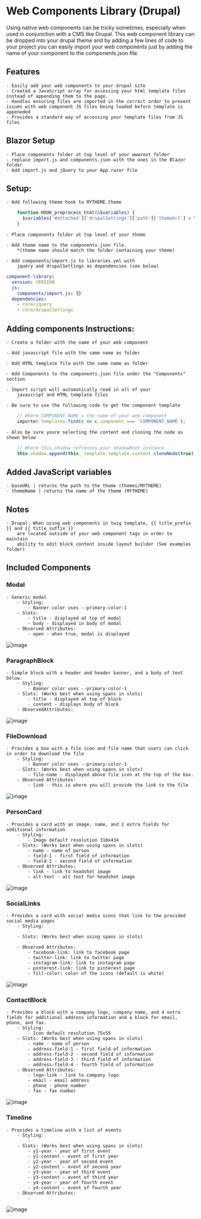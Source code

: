 # Web Components Library (Drupal)

Using native web components can be tricky sometimes, especially when used in conjunction with a CMS like Drupal. This web component library can be dropped into your drupal theme
and by adding a few lines of code to your project you can easily import your web components just by adding the name of your component to the components.json file.

## Features
    - Easily add your web components to your drupal site
    - Created a JavaScript array for accessing your html template files instead of appending them to the page.
    - Handles ensuring files are imported in the correct order to prevent issues with web component JS files being loaded before template is appeneded
    - Provides a standard way of accessing your template files from JS files

## Blazor Setup
    - Place components folder at top level of your wwwroot folder
    - replace import.js and components.json with the ones in the Blazor folder
    - Add import.js and jQuery to your App.razor file


## Setup:
    - Add following theme hook to MYTHEME.theme
```php
    function HOOK_preprocess_html(&$variables) {
      $variables['#attached']['drupalSettings']['path']['themeUrl'] = \Drupal::theme()->getActiveTheme()->getPath();
    } 
```
    - Place components folder at top level of your theme

    - Add theme name to the components.json file.
        *(theme name should match the folder containing your theme)

    - Add components/import.js to libraries.yml with
        jquery and drupalSettings as dependencies (see below)
```yml
component-library:
  version: VERSION
  js:
    components/import.js: {}
  dependencies:
    - core/jquery
    - core/drupalSettings
```


## Adding components Instructions:
    - Create a folder with the name of your web component

    - Add javascript file with the same name as folder

    - Add HTML template file with the same name as folder

    - Add Components to the components.json file under the "Components" section

    - Import script will automatically read in all of your
        javascript and HTML template files

    - Be sure to use the following code to get the component template
``` js
    // Where COMPONENT_NAME = the name of your web component
    importer.templates.find(c => c.component === 'COMPONENT_NAME');
```
    - Also be sure youre selecting the content and cloning the node as shown below
```js
    // Where this.shadow refrences your shadowRoot Instance
    this.shadow.append(this._template.template.content.cloneNode(true));
```

## Added JavaScript variables
    - baseURL | returns the path to the theme (themes/MYTHEME)
    - themeName | returns the name of the theme (MYTHEME)

## Notes
    - Drupal: When using web components in twig template, {{ title_prefix }} and {{ title_suffix }}
        are located outside of your web component tags in order to maintain
        ability to edit block content inside layout builder (See examples folder)


## Included Components
### Modal
    - Generic modal
        - Styling:
            - Banner color uses --primary-color-1
        - Slots:
            - title - displayed at top of modal
            - body - displayed in body of modal
        - Observed Attributes:
            - open - when true, modal is displayed
![image](images/modal.PNG)
 
### ParagraphBlock
    - Simple block with a header and header banner, and a body of text below.
        - Styling:
            - Banner color uses --primary-color-1
        - Slots: (Works best when using spans in slots)
            - title - displayed at top of block
            - content - displays body of block
        - ObservedAttributes:
![image](images/ParagraphBlock.PNG)

### FileDownload
    - Provides a box with a file icon and file name that users can click in order to download the file
        - Styling:
            - Banner color uses --primary-color-1
        - Slots: (Works best when using spans in slots)
            - file-name - displayed above file icon at the top of the box.
        - Observed Attributes:
            - link - this is where you will provide the link to the file
![image](images/FileDownload.PNG)

### PersonCard
    - Provides a card with an image, name, and 2 extra fields for additional information
        - Styling:
            - Image default resolution 310x434
        - Slots: (Works best when using spans in slots)
            - name - name of person
            - field-1 - first field of information
            - field-2 - second field of information
        - Observed Attributes:
            - link - link to headshot image
            - alt-text - alt text for headshot image
![image](images/PersonCard.PNG) 

### SocialLinks
    - Provides a card with social media icons that link to the provided social media pages
        - Styling:
            - 
        - Slots: (Works best when using spans in slots)
            - 
        - Observed Attributes:
            - facebook-link: link to facebook page
            - twitter-link: link to twitter page
            - instagram-link: link to instagram page
            - pinterest-link: link to pinterest page
            - fill-color: color of the icons (default is white)
![image](images/SocialLinks.PNG)

### ContactBlock
    - Provides a block with a company logo, company name, and 4 extra fields for additional address information and a block for email, phone, and fax.
        - Styling:
            - Icon default resolution 75x55
        - Slots: (Works best when using spans in slots)
            - name - name of person
            - address-field-1 - first field of information
            - address-field-2 - second field of information
            - address-field-3 - third field of information
            - address-field-4 - fourth field of information
        - Observed Attributes:
            - logo-link - link to company logo
            - email - email address
            - phone - phone number
            - fax - fax number
![image](images/ContactBlock.PNG)

### Timeline
    - Provides a timeline with a list of events
        - Styling:
            - 
        - Slots: (Works best when using spans in slots)
            - y1-year - year of first event
            - y1-content - event of first year
            - y2-year - year of second event
            - y2-content - event of second year
            - y3-year - year of third event
            - y3-content - event of third year
            - y4-year - year of fourth event
            - y4-content - event of fourth year
        - Observed Attributes:
            -
![image](images/timeline.PNG)
